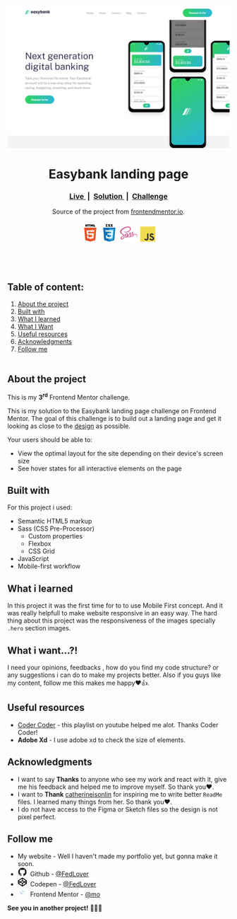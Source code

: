 ![Challenge Design](https://raw.githubusercontent.com/MohamedAridah/frontendmentor_easybank-landing-page/main/images/project-preview.png)

<div align="center">
 <h1>Easybank landing page</h1>
 <h3>
    <a href="https://mohamedaridah.github.io/frontendmentor_easybank-landing-page/" title="Check The Website Live on Github" target="_blank">
      Live
    </a>
    <span>&nbsp;|&nbsp;</span>
    <a href="https://www.frontendmentor.io/solutions/easybank-landing-page-RY7S7zssL" title="Check My Solution on Frontend Mentor" target="_blank">
      Solution
    </a>
    <span>&nbsp;|&nbsp;</span>
    <a href="https://www.frontendmentor.io/challenges/easybank-landing-page-WaUhkoDN" title="Original Frontend Mentor Challenge Link" target="_blank">
      Challenge
    </a>
  </h3>
  <div>
     Source of the project from <a href="https://www.frontendmentor.io/" target="_blank">frontendmentor.io</a>.
  </div>
  <h5>
    <p>
      <img src="https://raw.githubusercontent.com/devicons/devicon/master/icons/html5/html5-original-wordmark.svg" alt="html5" width="40" height="40" title="HTML5"/>
      <img src="https://raw.githubusercontent.com/devicons/devicon/master/icons/css3/css3-original-wordmark.svg" alt="css3" width="40" height="40" title="CSS3"/>
      <img src="https://raw.githubusercontent.com/devicons/devicon/2ae2a900d2f041da66e950e4d48052658d850630/icons/sass/sass-original.svg" alt="sass" width="40" height="40" title="SASS"/>
      &nbsp;<img src="https://raw.githubusercontent.com/devicons/devicon/master/icons/javascript/javascript-original.svg" alt="javascript" width="35" height="35" title="JavaScript"/>
    </p>
  </h5>
</div>

<br>
<br>

## Table of content:

1. [About the project](#about-the-project)
1. [Built with](#built-with)
1. [What I learned](#what-i-learned)
1. [What I Want](#what-i-want...?!)
1. [Useful resources](#useful-resources)
1. [Acknowledgments](#acknowledgments)
1. [Follow me](#follow-me)
   <br>
   <br>

## About the project

This is my <strong>3<sup>rd</sup></strong> Frontend Mentor challenge.

This is my solution to the Easybank landing page challenge on Frontend Mentor. The goal of this challenge is to build out a landing page and get it looking as close to the [design](./design/desktop-preview.jpg) as possible.

Your users should be able to:

- View the optimal layout for the site depending on their device's screen size
- See hover states for all interactive elements on the page

## Built with

For this project i used:

- Semantic HTML5 markup
- Sass (CSS Pre-Processor)
  - Custom properties
  - Flexbox
  - CSS Grid
- JavaScript
- Mobile-first workflow

## What i learned

In this project it was the first time for to to use Mobile First concept. And it was really helpfull to make website responsive in an easy way. The hard thing about this project was the responsiveness of the images specially `.hero` section images.

## What i want...?!

I need your opinions, feedbacks , how do you find my code structure? or any suggestions i can do to make my projects better. Also if you guys like my content, follow me this makes me happy❤👍.

## Useful resources

- [Coder Coder](https://www.youtube.com/c/TheCoderCoder) - this playlist on youtube helped me alot. Thanks Coder Coder!
- **Adobe Xd** - I use adobe xd to check the size of elements.

## Acknowledgments

- I want to say **Thanks** to anyone who see my work and react with it, give me his feedback and helped me to improve myself. So thank you❤.
- I want to **Thank** [catherineisonlin](https://github.com/catherineisonline) for inspiring me to write better `ReadMe` files. I learned many things from her. So thank you❤.
- I do not have access to the Figma or Sketch files so the design is not pixel perfect.

## Follow me

- My website - Well I haven't made my portfolio yet, but gonna make it soon.
- <img src="https://raw.githubusercontent.com/devicons/devicon/1a5dbfa142a9677d6ddaa05d05f377ac23af9a2e/icons/github/github-original.svg" width="20" height="20"/> &nbsp;Github - [@FedLover](https://github.com/MohamedAridah)
- <img src="https://raw.githubusercontent.com/devicons/devicon/1a5dbfa142a9677d6ddaa05d05f377ac23af9a2e/icons/codepen/codepen-plain.svg" width="20" height="20"/> &nbsp;Codepen - [@FedLover](https://codepen.io/FedLover)
- <img src="https://raw.githubusercontent.com/MohamedAridah/hosted-assets/main/FEM.png" width="20" height="20"/> &nbsp;Frontend Mentor - [@mo](https://www.frontendmentor.io/profile/MohamedAridah)

**See you in another project!** 👋👨‍💻
